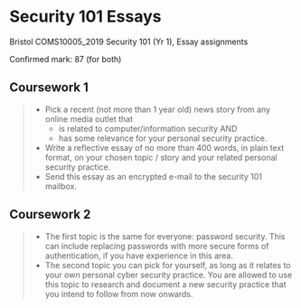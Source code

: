 # Security 101 Essays

Bristol COMS10005_2019 Security 101 (Yr 1), Essay assignments

Confirmed mark: 87 (for both)

## Coursework 1


> - Pick a recent (not more than 1 year old) news story from any online media outlet that
>    - is related to computer/information security AND
>    - has some relevance for your personal security practice.
> - Write a reflective essay of no more than 400 words, in plain text format, on your chosen topic / story and your related personal security practice.
> - Send this essay as an encrypted e-mail to the security 101 mailbox.

## Coursework 2

> - The first topic is the same for everyone: password security. This can include replacing passwords with more secure forms of authentication, if you have experience in this area.
> - The second topic you can pick for yourself, as long as it relates to your own personal cyber security practice. You are allowed to use this topic to research and document a new security practice that you intend to follow from now onwards.
